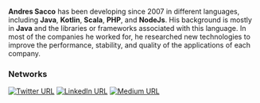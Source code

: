 **Andres Sacco** has been developing since 2007 in different languages, including **Java**, **Kotlin**, **Scala**, **PHP**, and **NodeJs**. His background is mostly in **Java** and the libraries or frameworks associated with this language. In most of the companies he worked for, he researched new technologies to improve the performance, stability, and quality of the applications of each company.

### Networks
[![Twitter URL](https://img.shields.io/static/v1?color=blue&label=Twitter%20&logo=twitter&logoColor=white&style=for-the-badge&message=Follow)](https://twitter.com/adsChosen)
[![LinkedIn URL](https://img.shields.io/static/v1?color=blue&label=linkedin&logo=linkedin&logoColor=white&style=for-the-badge&message=Connect)](https://www.linkedin.com/in/saccoandres)
[![Medium URL](https://img.shields.io/static/v1?color=blue&label=medium&logo=medium&logoColor=white&style=for-the-badge&message=Follow)](https://sacco-andres.medium.com/)
